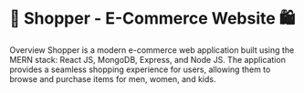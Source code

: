 
# 🛒 **Shopper - E-Commerce Website** 🛍️

Overview
Shopper is a modern e-commerce web application built using the MERN stack: React JS, MongoDB, Express, and Node JS. The application provides a seamless shopping experience for users, allowing them to browse and purchase items for men, women, and kids.


